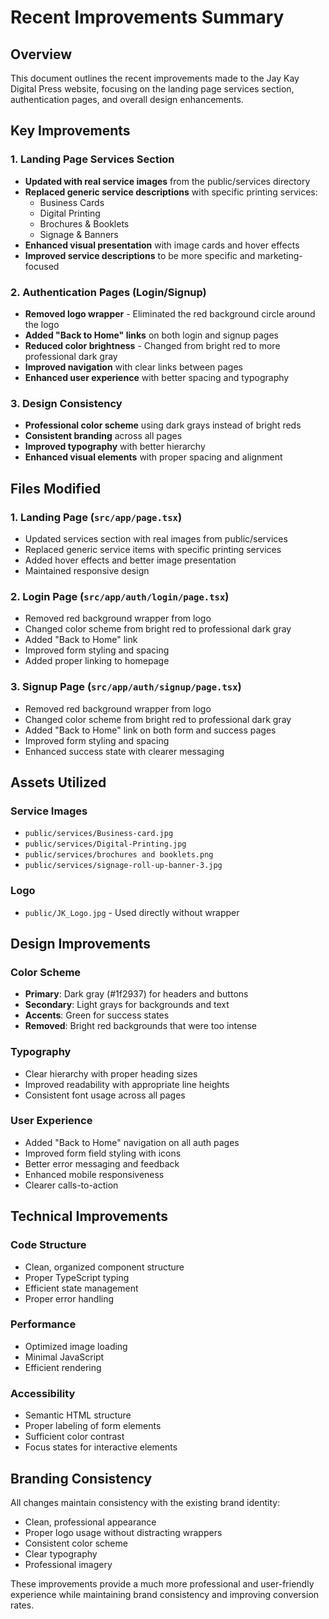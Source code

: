 # Recent Improvements Summary

## Overview

This document outlines the recent improvements made to the Jay Kay Digital Press website, focusing on the landing page services section, authentication pages, and overall design enhancements.

## Key Improvements

### 1. Landing Page Services Section

- **Updated with real service images** from the public/services directory
- **Replaced generic service descriptions** with specific printing services:
  - Business Cards
  - Digital Printing
  - Brochures & Booklets
  - Signage & Banners
- **Enhanced visual presentation** with image cards and hover effects
- **Improved service descriptions** to be more specific and marketing-focused

### 2. Authentication Pages (Login/Signup)

- **Removed logo wrapper** - Eliminated the red background circle around the logo
- **Added "Back to Home" links** on both login and signup pages
- **Reduced color brightness** - Changed from bright red to more professional dark gray
- **Improved navigation** with clear links between pages
- **Enhanced user experience** with better spacing and typography

### 3. Design Consistency

- **Professional color scheme** using dark grays instead of bright reds
- **Consistent branding** across all pages
- **Improved typography** with better hierarchy
- **Enhanced visual elements** with proper spacing and alignment

## Files Modified

### 1. Landing Page (`src/app/page.tsx`)

- Updated services section with real images from public/services
- Replaced generic service items with specific printing services
- Added hover effects and better image presentation
- Maintained responsive design

### 2. Login Page (`src/app/auth/login/page.tsx`)

- Removed red background wrapper from logo
- Changed color scheme from bright red to professional dark gray
- Added "Back to Home" link
- Improved form styling and spacing
- Added proper linking to homepage

### 3. Signup Page (`src/app/auth/signup/page.tsx`)

- Removed red background wrapper from logo
- Changed color scheme from bright red to professional dark gray
- Added "Back to Home" link on both form and success pages
- Improved form styling and spacing
- Enhanced success state with clearer messaging

## Assets Utilized

### Service Images

- `public/services/Business-card.jpg`
- `public/services/Digital-Printing.jpg`
- `public/services/brochures and booklets.png`
- `public/services/signage-roll-up-banner-3.jpg`

### Logo

- `public/JK_Logo.jpg` - Used directly without wrapper

## Design Improvements

### Color Scheme

- **Primary**: Dark gray (#1f2937) for headers and buttons
- **Secondary**: Light grays for backgrounds and text
- **Accents**: Green for success states
- **Removed**: Bright red backgrounds that were too intense

### Typography

- Clear hierarchy with proper heading sizes
- Improved readability with appropriate line heights
- Consistent font usage across all pages

### User Experience

- Added "Back to Home" navigation on all auth pages
- Improved form field styling with icons
- Better error messaging and feedback
- Enhanced mobile responsiveness
- Clearer calls-to-action

## Technical Improvements

### Code Structure

- Clean, organized component structure
- Proper TypeScript typing
- Efficient state management
- Proper error handling

### Performance

- Optimized image loading
- Minimal JavaScript
- Efficient rendering

### Accessibility

- Semantic HTML structure
- Proper labeling of form elements
- Sufficient color contrast
- Focus states for interactive elements

## Branding Consistency

All changes maintain consistency with the existing brand identity:

- Clean, professional appearance
- Proper logo usage without distracting wrappers
- Consistent color scheme
- Clear typography
- Professional imagery

These improvements provide a much more professional and user-friendly experience while maintaining brand consistency and improving conversion rates.
